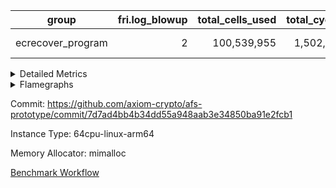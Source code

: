| group | fri.log_blowup | total_cells_used | total_cycles | total_proof_time_ms |
| --- | --- | --- | --- | --- |
| ecrecover_program | <div style='text-align: right'>2</div>  | <div style='text-align: right'>100,539,955</div>  | <div style='text-align: right'>1,502,571</div>  | <span style="color: green">(-111.0 [-1.1%])</span> <div style='text-align: right'>10,455.0</div>  |


<details>
<summary>Detailed Metrics</summary>

| group | commit_exe_time_ms | execute_and_trace_gen_time_ms | execute_time_ms | fri.log_blowup | keygen_time_ms | num_segments | total_cells_used | total_cycles | total_proof_time_ms |
| --- | --- | --- | --- | --- | --- | --- | --- | --- | --- |
| ecrecover_program | <div style='text-align: right'>8.0</div>  | <span style="color: green">(-37.0 [-1.4%])</span> <div style='text-align: right'>2,598.0</div>  | <span style="color: red">(+1.0 [+0.1%])</span> <div style='text-align: right'>1,873.0</div>  | <div style='text-align: right'>2</div>  | <span style="color: red">(+1.0 [+0.4%])</span> <div style='text-align: right'>258.0</div>  | <div style='text-align: right'>1</div>  | <div style='text-align: right'>100,539,955</div>  | <div style='text-align: right'>1,502,571</div>  | <span style="color: green">(-111.0 [-1.1%])</span> <div style='text-align: right'>10,455.0</div>  |

| group | air_name | constraints | interactions | quotient_deg |
| --- | --- | --- | --- | --- |
| ecrecover_program | ProgramAir | <div style='text-align: right'>4</div>  | <div style='text-align: right'>1</div>  | <div style='text-align: right'>1</div>  |
| ecrecover_program | VmConnectorAir | <div style='text-align: right'>9</div>  | <div style='text-align: right'>3</div>  | <div style='text-align: right'>2</div>  |
| ecrecover_program | PersistentBoundaryAir<8> | <div style='text-align: right'>6</div>  | <div style='text-align: right'>3</div>  | <div style='text-align: right'>2</div>  |
| ecrecover_program | MemoryMerkleAir<8> | <div style='text-align: right'>40</div>  | <div style='text-align: right'>4</div>  | <div style='text-align: right'>2</div>  |
| ecrecover_program | AccessAdapterAir<2> | <div style='text-align: right'>14</div>  | <div style='text-align: right'>5</div>  | <div style='text-align: right'>2</div>  |
| ecrecover_program | AccessAdapterAir<4> | <div style='text-align: right'>14</div>  | <div style='text-align: right'>5</div>  | <div style='text-align: right'>2</div>  |
| ecrecover_program | AccessAdapterAir<8> | <div style='text-align: right'>14</div>  | <div style='text-align: right'>5</div>  | <div style='text-align: right'>2</div>  |
| ecrecover_program | AccessAdapterAir<16> | <div style='text-align: right'>14</div>  | <div style='text-align: right'>5</div>  | <div style='text-align: right'>2</div>  |
| ecrecover_program | AccessAdapterAir<32> | <div style='text-align: right'>14</div>  | <div style='text-align: right'>5</div>  | <div style='text-align: right'>2</div>  |
| ecrecover_program | AccessAdapterAir<64> | <div style='text-align: right'>14</div>  | <div style='text-align: right'>5</div>  | <div style='text-align: right'>2</div>  |
| ecrecover_program | VmAirWrapper<Rv32VecHeapAdapterAir<1, 2, 2, 32, 32>, FieldExpressionCoreAir> | <div style='text-align: right'>449</div>  | <div style='text-align: right'>411</div>  | <div style='text-align: right'>2</div>  |
| ecrecover_program | VmAirWrapper<Rv32VecHeapAdapterAir<2, 2, 2, 32, 32>, FieldExpressionCoreAir> | <div style='text-align: right'>456</div>  | <div style='text-align: right'>422</div>  | <div style='text-align: right'>2</div>  |
| ecrecover_program | KeccakVmAir | <div style='text-align: right'>4,571</div>  | <div style='text-align: right'>321</div>  | <div style='text-align: right'>2</div>  |
| ecrecover_program | VmAirWrapper<Rv32IsEqualModAdapterAir<2, 1, 32, 32>, ModularIsEqualCoreAir<32, 4, 8> | <div style='text-align: right'>223</div>  | <div style='text-align: right'>25</div>  | <div style='text-align: right'>2</div>  |
| ecrecover_program | VmAirWrapper<Rv32VecHeapAdapterAir<2, 1, 1, 32, 32>, ModularMulDivCoreAir> | <div style='text-align: right'>188</div>  | <div style='text-align: right'>156</div>  | <div style='text-align: right'>2</div>  |
| ecrecover_program | VmAirWrapper<Rv32VecHeapAdapterAir<2, 1, 1, 32, 32>, ModularAddSubCoreAir> | <div style='text-align: right'>126</div>  | <div style='text-align: right'>94</div>  | <div style='text-align: right'>2</div>  |
| ecrecover_program | VmAirWrapper<Rv32HintStoreAdapterAir, Rv32HintStoreCoreAir> | <div style='text-align: right'>17</div>  | <div style='text-align: right'>15</div>  | <div style='text-align: right'>2</div>  |
| ecrecover_program | VmAirWrapper<Rv32MultAdapterAir, DivRemCoreAir<4, 8> | <div style='text-align: right'>88</div>  | <div style='text-align: right'>25</div>  | <div style='text-align: right'>2</div>  |
| ecrecover_program | VmAirWrapper<Rv32MultAdapterAir, MulHCoreAir<4, 8> | <div style='text-align: right'>38</div>  | <div style='text-align: right'>24</div>  | <div style='text-align: right'>2</div>  |
| ecrecover_program | VmAirWrapper<Rv32MultAdapterAir, MultiplicationCoreAir<4, 8> | <div style='text-align: right'>26</div>  | <div style='text-align: right'>19</div>  | <div style='text-align: right'>2</div>  |
| ecrecover_program | RangeTupleCheckerAir<2> | <div style='text-align: right'>4</div>  | <div style='text-align: right'>1</div>  | <div style='text-align: right'>1</div>  |
| ecrecover_program | VmAirWrapper<Rv32RdWriteAdapterAir, Rv32AuipcCoreAir> | <div style='text-align: right'>15</div>  | <div style='text-align: right'>11</div>  | <div style='text-align: right'>2</div>  |
| ecrecover_program | VmAirWrapper<Rv32JalrAdapterAir, Rv32JalrCoreAir> | <div style='text-align: right'>20</div>  | <div style='text-align: right'>16</div>  | <div style='text-align: right'>2</div>  |
| ecrecover_program | VmAirWrapper<Rv32CondRdWriteAdapterAir, Rv32JalLuiCoreAir> | <div style='text-align: right'>22</div>  | <div style='text-align: right'>10</div>  | <div style='text-align: right'>2</div>  |
| ecrecover_program | VmAirWrapper<Rv32BranchAdapterAir, BranchLessThanCoreAir<4, 8> | <div style='text-align: right'>41</div>  | <div style='text-align: right'>13</div>  | <div style='text-align: right'>2</div>  |
| ecrecover_program | VmAirWrapper<Rv32BranchAdapterAir, BranchEqualCoreAir<4> | <div style='text-align: right'>25</div>  | <div style='text-align: right'>11</div>  | <div style='text-align: right'>2</div>  |
| ecrecover_program | VmAirWrapper<Rv32LoadStoreAdapterAir, LoadSignExtendCoreAir<4, 8> | <div style='text-align: right'>33</div>  | <div style='text-align: right'>18</div>  | <div style='text-align: right'>2</div>  |
| ecrecover_program | VmAirWrapper<Rv32LoadStoreAdapterAir, LoadStoreCoreAir<4> | <div style='text-align: right'>38</div>  | <div style='text-align: right'>17</div>  | <div style='text-align: right'>2</div>  |
| ecrecover_program | VmAirWrapper<Rv32BaseAluAdapterAir, ShiftCoreAir<4, 8> | <div style='text-align: right'>90</div>  | <div style='text-align: right'>23</div>  | <div style='text-align: right'>2</div>  |
| ecrecover_program | VmAirWrapper<Rv32BaseAluAdapterAir, LessThanCoreAir<4, 8> | <div style='text-align: right'>39</div>  | <div style='text-align: right'>17</div>  | <div style='text-align: right'>2</div>  |
| ecrecover_program | VmAirWrapper<Rv32BaseAluAdapterAir, BaseAluCoreAir<4, 8> | <div style='text-align: right'>43</div>  | <div style='text-align: right'>19</div>  | <div style='text-align: right'>2</div>  |
| ecrecover_program | BitwiseOperationLookupAir<8> | <div style='text-align: right'>4</div>  | <div style='text-align: right'>2</div>  | <div style='text-align: right'>2</div>  |
| ecrecover_program | PhantomAir | <div style='text-align: right'>5</div>  | <div style='text-align: right'>3</div>  | <div style='text-align: right'>2</div>  |
| ecrecover_program | Poseidon2VmAir<BabyBearParameters> | <div style='text-align: right'>525</div>  | <div style='text-align: right'>32</div>  | <div style='text-align: right'>2</div>  |
| ecrecover_program | VariableRangeCheckerAir | <div style='text-align: right'>4</div>  | <div style='text-align: right'>1</div>  | <div style='text-align: right'>1</div>  |

| group | chip_name | rows_used |
| --- | --- | --- |
| ecrecover_program | ProgramChip | <div style='text-align: right'>8,431</div>  |
| ecrecover_program | VmConnectorAir | <div style='text-align: right'>2</div>  |
| ecrecover_program | Boundary | <div style='text-align: right'>31,622</div>  |
| ecrecover_program | Merkle | <div style='text-align: right'>31,936</div>  |
| ecrecover_program | AccessAdapter<4> | <div style='text-align: right'>34</div>  |
| ecrecover_program | AccessAdapter<8> | <div style='text-align: right'>126,872</div>  |
| ecrecover_program | AccessAdapter<16> | <div style='text-align: right'>47,670</div>  |
| ecrecover_program | AccessAdapter<32> | <div style='text-align: right'>23,836</div>  |
| ecrecover_program | <Rv32VecHeapAdapterAir<1, 2, 2, 32, 32>,FieldExpressionCoreAir> | <div style='text-align: right'>1,277</div>  |
| ecrecover_program | <Rv32VecHeapAdapterAir<2, 2, 2, 32, 32>,FieldExpressionCoreAir> | <div style='text-align: right'>1,268</div>  |
| ecrecover_program | KeccakVmAir | <div style='text-align: right'>120</div>  |
| ecrecover_program | <Rv32IsEqualModAdapterAir<2, 1, 32, 32>,ModularIsEqualCoreAir<32, 4, 8>> | <div style='text-align: right'>8,018</div>  |
| ecrecover_program | <Rv32VecHeapAdapterAir<2, 1, 1, 32, 32>,ModularMulDivCoreAir> | <div style='text-align: right'>16</div>  |
| ecrecover_program | <Rv32VecHeapAdapterAir<2, 1, 1, 32, 32>,ModularAddSubCoreAir> | <div style='text-align: right'>642</div>  |
| ecrecover_program | <Rv32HintStoreAdapterAir,Rv32HintStoreCoreAir> | <div style='text-align: right'>214</div>  |
| ecrecover_program | <Rv32MultAdapterAir,MultiplicationCoreAir<4, 8>> | <div style='text-align: right'>1,291</div>  |
| ecrecover_program | RangeTupleCheckerAir<2> | <div style='text-align: right'>524,288</div>  |
| ecrecover_program | <Rv32RdWriteAdapterAir,Rv32AuipcCoreAir> | <div style='text-align: right'>14,568</div>  |
| ecrecover_program | <Rv32JalrAdapterAir,Rv32JalrCoreAir> | <div style='text-align: right'>29,146</div>  |
| ecrecover_program | <Rv32CondRdWriteAdapterAir,Rv32JalLuiCoreAir> | <div style='text-align: right'>14,707</div>  |
| ecrecover_program | <Rv32BranchAdapterAir,BranchLessThanCoreAir<4, 8>> | <div style='text-align: right'>76,944</div>  |
| ecrecover_program | <Rv32BranchAdapterAir,BranchEqualCoreAir<4>> | <div style='text-align: right'>119,280</div>  |
| ecrecover_program | <Rv32LoadStoreAdapterAir,LoadSignExtendCoreAir<4, 8>> | <div style='text-align: right'>37,173</div>  |
| ecrecover_program | <Rv32LoadStoreAdapterAir,LoadStoreCoreAir<4>> | <div style='text-align: right'>510,113</div>  |
| ecrecover_program | <Rv32BaseAluAdapterAir,ShiftCoreAir<4, 8>> | <div style='text-align: right'>76,595</div>  |
| ecrecover_program | <Rv32BaseAluAdapterAir,LessThanCoreAir<4, 8>> | <div style='text-align: right'>50,954</div>  |
| ecrecover_program | <Rv32BaseAluAdapterAir,BaseAluCoreAir<4, 8>> | <div style='text-align: right'>559,012</div>  |
| ecrecover_program | BitwiseOperationLookupAir<8> | <div style='text-align: right'>65,536</div>  |
| ecrecover_program | PhantomAir | <div style='text-align: right'>1,325</div>  |
| ecrecover_program | Poseidon2VmAir<BabyBearParameters> | <div style='text-align: right'>63,558</div>  |
| ecrecover_program | VariableRangeCheckerAir | <div style='text-align: right'>262,144</div>  |

| group | dsl_ir | opcode | frequency |
| --- | --- | --- | --- |
| ecrecover_program |  | ADD | <div style='text-align: right'>386,128</div>  |
| ecrecover_program |  | AND | <div style='text-align: right'>117,837</div>  |
| ecrecover_program |  | AUIPC | <div style='text-align: right'>14,568</div>  |
| ecrecover_program |  | BEQ | <div style='text-align: right'>50,976</div>  |
| ecrecover_program |  | BGE | <div style='text-align: right'>4,504</div>  |
| ecrecover_program |  | BGEU | <div style='text-align: right'>3,930</div>  |
| ecrecover_program |  | BLT | <div style='text-align: right'>12</div>  |
| ecrecover_program |  | BLTU | <div style='text-align: right'>68,498</div>  |
| ecrecover_program |  | BNE | <div style='text-align: right'>68,304</div>  |
| ecrecover_program |  | EcAddNe | <div style='text-align: right'>1,268</div>  |
| ecrecover_program |  | EcDouble | <div style='text-align: right'>1,277</div>  |
| ecrecover_program |  | HINT_STOREW | <div style='text-align: right'>214</div>  |
| ecrecover_program |  | IS_EQ | <div style='text-align: right'>8,027</div>  |
| ecrecover_program |  | JAL | <div style='text-align: right'>8,062</div>  |
| ecrecover_program |  | JALR | <div style='text-align: right'>29,146</div>  |
| ecrecover_program |  | KECCAK256 | <div style='text-align: right'>5</div>  |
| ecrecover_program |  | LOADB | <div style='text-align: right'>37,173</div>  |
| ecrecover_program |  | LOADBU | <div style='text-align: right'>5,182</div>  |
| ecrecover_program |  | LOADW | <div style='text-align: right'>211,009</div>  |
| ecrecover_program |  | LUI | <div style='text-align: right'>6,645</div>  |
| ecrecover_program |  | MUL | <div style='text-align: right'>1,291</div>  |
| ecrecover_program |  | ModularAddSub | <div style='text-align: right'>643</div>  |
| ecrecover_program |  | ModularMulDiv | <div style='text-align: right'>27</div>  |
| ecrecover_program |  | OR | <div style='text-align: right'>45,889</div>  |
| ecrecover_program |  | PHANTOM | <div style='text-align: right'>1,325</div>  |
| ecrecover_program |  | SETUP_ISEQ | <div style='text-align: right'>2</div>  |
| ecrecover_program |  | SLL | <div style='text-align: right'>36,154</div>  |
| ecrecover_program |  | SLTU | <div style='text-align: right'>50,954</div>  |
| ecrecover_program |  | SRA | <div style='text-align: right'>1,284</div>  |
| ecrecover_program |  | SRL | <div style='text-align: right'>39,157</div>  |
| ecrecover_program |  | STOREB | <div style='text-align: right'>56,402</div>  |
| ecrecover_program |  | STOREW | <div style='text-align: right'>237,520</div>  |
| ecrecover_program |  | SUB | <div style='text-align: right'>8,502</div>  |
| ecrecover_program |  | XOR | <div style='text-align: right'>656</div>  |

| group | air_name | dsl_ir | opcode | cells_used |
| --- | --- | --- | --- | --- |
| ecrecover_program | <Rv32BaseAluAdapterAir,BaseAluCoreAir<4, 8>> |  | ADD | <div style='text-align: right'>13,900,608</div>  |
| ecrecover_program | AccessAdapter<8> |  | ADD | <div style='text-align: right'>51</div>  |
| ecrecover_program | Boundary |  | ADD | <div style='text-align: right'>120</div>  |
| ecrecover_program | Merkle |  | ADD | <div style='text-align: right'>64</div>  |
| ecrecover_program | <Rv32BaseAluAdapterAir,BaseAluCoreAir<4, 8>> |  | AND | <div style='text-align: right'>4,242,132</div>  |
| ecrecover_program | <Rv32RdWriteAdapterAir,Rv32AuipcCoreAir> |  | AUIPC | <div style='text-align: right'>305,928</div>  |
| ecrecover_program | AccessAdapter<8> |  | AUIPC | <div style='text-align: right'>34</div>  |
| ecrecover_program | Boundary |  | AUIPC | <div style='text-align: right'>80</div>  |
| ecrecover_program | Merkle |  | AUIPC | <div style='text-align: right'>3,456</div>  |
| ecrecover_program | <Rv32BranchAdapterAir,BranchEqualCoreAir<4>> |  | BEQ | <div style='text-align: right'>1,325,376</div>  |
| ecrecover_program | <Rv32BranchAdapterAir,BranchLessThanCoreAir<4, 8>> |  | BGE | <div style='text-align: right'>144,128</div>  |
| ecrecover_program | <Rv32BranchAdapterAir,BranchLessThanCoreAir<4, 8>> |  | BGEU | <div style='text-align: right'>125,760</div>  |
| ecrecover_program | <Rv32BranchAdapterAir,BranchLessThanCoreAir<4, 8>> |  | BLT | <div style='text-align: right'>384</div>  |
| ecrecover_program | <Rv32BranchAdapterAir,BranchLessThanCoreAir<4, 8>> |  | BLTU | <div style='text-align: right'>2,191,936</div>  |
| ecrecover_program | <Rv32BranchAdapterAir,BranchEqualCoreAir<4>> |  | BNE | <div style='text-align: right'>1,775,904</div>  |
| ecrecover_program | <Rv32VecHeapAdapterAir<2, 2, 2, 32, 32>,FieldExpressionCoreAir> |  | EcAddNe | <div style='text-align: right'>784,892</div>  |
| ecrecover_program | AccessAdapter<16> |  | EcAddNe | <div style='text-align: right'>126,975</div>  |
| ecrecover_program | AccessAdapter<32> |  | EcAddNe | <div style='text-align: right'>104,140</div>  |
| ecrecover_program | AccessAdapter<8> |  | EcAddNe | <div style='text-align: right'>172,618</div>  |
| ecrecover_program | Boundary |  | EcAddNe | <div style='text-align: right'>160</div>  |
| ecrecover_program | Merkle |  | EcAddNe | <div style='text-align: right'>192</div>  |
| ecrecover_program | <Rv32VecHeapAdapterAir<1, 2, 2, 32, 32>,FieldExpressionCoreAir> |  | EcDouble | <div style='text-align: right'>693,411</div>  |
| ecrecover_program | AccessAdapter<16> |  | EcDouble | <div style='text-align: right'>63,800</div>  |
| ecrecover_program | AccessAdapter<32> |  | EcDouble | <div style='text-align: right'>52,316</div>  |
| ecrecover_program | AccessAdapter<8> |  | EcDouble | <div style='text-align: right'>86,768</div>  |
| ecrecover_program | <Rv32HintStoreAdapterAir,Rv32HintStoreCoreAir> |  | HINT_STOREW | <div style='text-align: right'>5,564</div>  |
| ecrecover_program | AccessAdapter<16> |  | HINT_STOREW | <div style='text-align: right'>250</div>  |
| ecrecover_program | AccessAdapter<32> |  | HINT_STOREW | <div style='text-align: right'>205</div>  |
| ecrecover_program | AccessAdapter<8> |  | HINT_STOREW | <div style='text-align: right'>1,853</div>  |
| ecrecover_program | Boundary |  | HINT_STOREW | <div style='text-align: right'>3,560</div>  |
| ecrecover_program | Merkle |  | HINT_STOREW | <div style='text-align: right'>6,656</div>  |
| ecrecover_program | <Rv32IsEqualModAdapterAir<2, 1, 32, 32>,ModularIsEqualCoreAir<32, 4, 8>> |  | IS_EQ | <div style='text-align: right'>1,332,482</div>  |
| ecrecover_program | AccessAdapter<16> |  | IS_EQ | <div style='text-align: right'>338,800</div>  |
| ecrecover_program | AccessAdapter<32> |  | IS_EQ | <div style='text-align: right'>277,816</div>  |
| ecrecover_program | AccessAdapter<8> |  | IS_EQ | <div style='text-align: right'>460,700</div>  |
| ecrecover_program | Boundary |  | IS_EQ | <div style='text-align: right'>160</div>  |
| ecrecover_program | Merkle |  | IS_EQ | <div style='text-align: right'>704</div>  |
| ecrecover_program | <Rv32CondRdWriteAdapterAir,Rv32JalLuiCoreAir> |  | JAL | <div style='text-align: right'>145,116</div>  |
| ecrecover_program | <Rv32JalrAdapterAir,Rv32JalrCoreAir> |  | JALR | <div style='text-align: right'>816,088</div>  |
| ecrecover_program | KeccakVmAir |  | KECCAK256 | <div style='text-align: right'>379,680</div>  |
| ecrecover_program | <Rv32LoadStoreAdapterAir,LoadSignExtendCoreAir<4, 8>> |  | LOADB | <div style='text-align: right'>1,301,055</div>  |
| ecrecover_program | <Rv32LoadStoreAdapterAir,LoadStoreCoreAir<4>> |  | LOADBU | <div style='text-align: right'>207,280</div>  |
| ecrecover_program | AccessAdapter<16> |  | LOADBU | <div style='text-align: right'>125</div>  |
| ecrecover_program | AccessAdapter<32> |  | LOADBU | <div style='text-align: right'>205</div>  |
| ecrecover_program | AccessAdapter<8> |  | LOADBU | <div style='text-align: right'>476</div>  |
| ecrecover_program | Boundary |  | LOADBU | <div style='text-align: right'>920</div>  |
| ecrecover_program | Merkle |  | LOADBU | <div style='text-align: right'>1,024</div>  |
| ecrecover_program | <Rv32LoadStoreAdapterAir,LoadStoreCoreAir<4>> |  | LOADW | <div style='text-align: right'>8,440,360</div>  |
| ecrecover_program | AccessAdapter<16> |  | LOADW | <div style='text-align: right'>323,525</div>  |
| ecrecover_program | AccessAdapter<32> |  | LOADW | <div style='text-align: right'>265,188</div>  |
| ecrecover_program | AccessAdapter<8> |  | LOADW | <div style='text-align: right'>503,115</div>  |
| ecrecover_program | Boundary |  | LOADW | <div style='text-align: right'>148,320</div>  |
| ecrecover_program | Merkle |  | LOADW | <div style='text-align: right'>197,056</div>  |
| ecrecover_program | <Rv32CondRdWriteAdapterAir,Rv32JalLuiCoreAir> |  | LUI | <div style='text-align: right'>119,610</div>  |
| ecrecover_program | AccessAdapter<8> |  | LUI | <div style='text-align: right'>17</div>  |
| ecrecover_program | Boundary |  | LUI | <div style='text-align: right'>40</div>  |
| ecrecover_program | <Rv32MultAdapterAir,MultiplicationCoreAir<4, 8>> |  | MUL | <div style='text-align: right'>40,021</div>  |
| ecrecover_program | <Rv32VecHeapAdapterAir<2, 1, 1, 32, 32>,ModularAddSubCoreAir> |  | ModularAddSub | <div style='text-align: right'>127,957</div>  |
| ecrecover_program | AccessAdapter<16> |  | ModularAddSub | <div style='text-align: right'>64,300</div>  |
| ecrecover_program | AccessAdapter<32> |  | ModularAddSub | <div style='text-align: right'>52,726</div>  |
| ecrecover_program | AccessAdapter<4> |  | ModularAddSub | <div style='text-align: right'>221</div>  |
| ecrecover_program | AccessAdapter<8> |  | ModularAddSub | <div style='text-align: right'>87,482</div>  |
| ecrecover_program | Boundary |  | ModularAddSub | <div style='text-align: right'>720</div>  |
| ecrecover_program | Merkle |  | ModularAddSub | <div style='text-align: right'>2,560</div>  |
| ecrecover_program | <Rv32VecHeapAdapterAir<2, 1, 1, 32, 32>,ModularMulDivCoreAir> |  | ModularMulDiv | <div style='text-align: right'>7,047</div>  |
| ecrecover_program | AccessAdapter<16> |  | ModularMulDiv | <div style='text-align: right'>2,000</div>  |
| ecrecover_program | AccessAdapter<32> |  | ModularMulDiv | <div style='text-align: right'>1,640</div>  |
| ecrecover_program | AccessAdapter<8> |  | ModularMulDiv | <div style='text-align: right'>2,720</div>  |
| ecrecover_program | <Rv32BaseAluAdapterAir,BaseAluCoreAir<4, 8>> |  | OR | <div style='text-align: right'>1,652,004</div>  |
| ecrecover_program | PhantomAir |  | PHANTOM | <div style='text-align: right'>7,950</div>  |
| ecrecover_program | <Rv32IsEqualModAdapterAir<2, 1, 32, 32>,ModularIsEqualCoreAir<32, 4, 8>> |  | SETUP_ISEQ | <div style='text-align: right'>332</div>  |
| ecrecover_program | <Rv32BaseAluAdapterAir,ShiftCoreAir<4, 8>> |  | SLL | <div style='text-align: right'>1,916,162</div>  |
| ecrecover_program | <Rv32BaseAluAdapterAir,LessThanCoreAir<4, 8>> |  | SLTU | <div style='text-align: right'>1,885,298</div>  |
| ecrecover_program | <Rv32BaseAluAdapterAir,ShiftCoreAir<4, 8>> |  | SRA | <div style='text-align: right'>68,052</div>  |
| ecrecover_program | <Rv32BaseAluAdapterAir,ShiftCoreAir<4, 8>> |  | SRL | <div style='text-align: right'>2,075,321</div>  |
| ecrecover_program | <Rv32LoadStoreAdapterAir,LoadStoreCoreAir<4>> |  | STOREB | <div style='text-align: right'>2,256,080</div>  |
| ecrecover_program | AccessAdapter<16> |  | STOREB | <div style='text-align: right'>53,825</div>  |
| ecrecover_program | AccessAdapter<32> |  | STOREB | <div style='text-align: right'>88,109</div>  |
| ecrecover_program | AccessAdapter<8> |  | STOREB | <div style='text-align: right'>75,667</div>  |
| ecrecover_program | Boundary |  | STOREB | <div style='text-align: right'>91,600</div>  |
| ecrecover_program | Merkle |  | STOREB | <div style='text-align: right'>251,264</div>  |
| ecrecover_program | <Rv32LoadStoreAdapterAir,LoadStoreCoreAir<4>> |  | STOREW | <div style='text-align: right'>9,500,800</div>  |
| ecrecover_program | AccessAdapter<16> |  | STOREW | <div style='text-align: right'>217,500</div>  |
| ecrecover_program | AccessAdapter<32> |  | STOREW | <div style='text-align: right'>134,398</div>  |
| ecrecover_program | AccessAdapter<8> |  | STOREW | <div style='text-align: right'>496,621</div>  |
| ecrecover_program | Boundary |  | STOREW | <div style='text-align: right'>386,760</div>  |
| ecrecover_program | Merkle |  | STOREW | <div style='text-align: right'>558,912</div>  |
| ecrecover_program | <Rv32BaseAluAdapterAir,BaseAluCoreAir<4, 8>> |  | SUB | <div style='text-align: right'>306,072</div>  |
| ecrecover_program | <Rv32BaseAluAdapterAir,BaseAluCoreAir<4, 8>> |  | XOR | <div style='text-align: right'>23,616</div>  |

| group | air_name | segment | cells | main_cols | perm_cols | prep_cols | rows |
| --- | --- | --- | --- | --- | --- | --- | --- |
| ecrecover_program | ProgramAir | 0 | <div style='text-align: right'>294,912</div>  | <div style='text-align: right'>10</div>  | <div style='text-align: right'>8</div>  |  | <div style='text-align: right'>16,384</div>  |
| ecrecover_program | VmConnectorAir | 0 | <div style='text-align: right'>32</div>  | <div style='text-align: right'>4</div>  | <div style='text-align: right'>12</div>  | <div style='text-align: right'>1</div>  | <div style='text-align: right'>2</div>  |
| ecrecover_program | PersistentBoundaryAir<8> | 0 | <div style='text-align: right'>1,048,576</div>  | <div style='text-align: right'>20</div>  | <div style='text-align: right'>12</div>  |  | <div style='text-align: right'>32,768</div>  |
| ecrecover_program | MemoryMerkleAir<8> | 0 | <div style='text-align: right'>1,703,936</div>  | <div style='text-align: right'>32</div>  | <div style='text-align: right'>20</div>  |  | <div style='text-align: right'>32,768</div>  |
| ecrecover_program | AccessAdapterAir<4> | 0 | <div style='text-align: right'>2,368</div>  | <div style='text-align: right'>13</div>  | <div style='text-align: right'>24</div>  |  | <div style='text-align: right'>64</div>  |
| ecrecover_program | AccessAdapterAir<8> | 0 | <div style='text-align: right'>5,373,952</div>  | <div style='text-align: right'>17</div>  | <div style='text-align: right'>24</div>  |  | <div style='text-align: right'>131,072</div>  |
| ecrecover_program | AccessAdapterAir<16> | 0 | <div style='text-align: right'>3,211,264</div>  | <div style='text-align: right'>25</div>  | <div style='text-align: right'>24</div>  |  | <div style='text-align: right'>65,536</div>  |
| ecrecover_program | AccessAdapterAir<32> | 0 | <div style='text-align: right'>2,129,920</div>  | <div style='text-align: right'>41</div>  | <div style='text-align: right'>24</div>  |  | <div style='text-align: right'>32,768</div>  |
| ecrecover_program | VmAirWrapper<Rv32VecHeapAdapterAir<1, 2, 2, 32, 32>, FieldExpressionCoreAir> | 0 | <div style='text-align: right'>2,807,808</div>  | <div style='text-align: right'>543</div>  | <div style='text-align: right'>828</div>  |  | <div style='text-align: right'>2,048</div>  |
| ecrecover_program | VmAirWrapper<Rv32VecHeapAdapterAir<2, 2, 2, 32, 32>, FieldExpressionCoreAir> | 0 | <div style='text-align: right'>3,004,416</div>  | <div style='text-align: right'>619</div>  | <div style='text-align: right'>848</div>  |  | <div style='text-align: right'>2,048</div>  |
| ecrecover_program | KeccakVmAir | 0 | <div style='text-align: right'>569,856</div>  | <div style='text-align: right'>3,164</div>  | <div style='text-align: right'>1,288</div>  |  | <div style='text-align: right'>128</div>  |
| ecrecover_program | VmAirWrapper<Rv32IsEqualModAdapterAir<2, 1, 32, 32>, ModularIsEqualCoreAir<32, 4, 8> | 0 | <div style='text-align: right'>1,818,624</div>  | <div style='text-align: right'>166</div>  | <div style='text-align: right'>56</div>  |  | <div style='text-align: right'>8,192</div>  |
| ecrecover_program | VmAirWrapper<Rv32VecHeapAdapterAir<2, 1, 1, 32, 32>, ModularMulDivCoreAir> | 0 | <div style='text-align: right'>9,232</div>  | <div style='text-align: right'>261</div>  | <div style='text-align: right'>316</div>  |  | <div style='text-align: right'>16</div>  |
| ecrecover_program | VmAirWrapper<Rv32VecHeapAdapterAir<2, 1, 1, 32, 32>, ModularAddSubCoreAir> | 0 | <div style='text-align: right'>400,384</div>  | <div style='text-align: right'>199</div>  | <div style='text-align: right'>192</div>  |  | <div style='text-align: right'>1,024</div>  |
| ecrecover_program | VmAirWrapper<Rv32HintStoreAdapterAir, Rv32HintStoreCoreAir> | 0 | <div style='text-align: right'>15,872</div>  | <div style='text-align: right'>26</div>  | <div style='text-align: right'>36</div>  |  | <div style='text-align: right'>256</div>  |
| ecrecover_program | VmAirWrapper<Rv32MultAdapterAir, MultiplicationCoreAir<4, 8> | 0 | <div style='text-align: right'>227,328</div>  | <div style='text-align: right'>31</div>  | <div style='text-align: right'>80</div>  |  | <div style='text-align: right'>2,048</div>  |
| ecrecover_program | RangeTupleCheckerAir<2> | 0 | <div style='text-align: right'>4,718,592</div>  | <div style='text-align: right'>1</div>  | <div style='text-align: right'>8</div>  | <div style='text-align: right'>2</div>  | <div style='text-align: right'>524,288</div>  |
| ecrecover_program | VmAirWrapper<Rv32RdWriteAdapterAir, Rv32AuipcCoreAir> | 0 | <div style='text-align: right'>802,816</div>  | <div style='text-align: right'>21</div>  | <div style='text-align: right'>28</div>  |  | <div style='text-align: right'>16,384</div>  |
| ecrecover_program | VmAirWrapper<Rv32JalrAdapterAir, Rv32JalrCoreAir> | 0 | <div style='text-align: right'>2,097,152</div>  | <div style='text-align: right'>28</div>  | <div style='text-align: right'>36</div>  |  | <div style='text-align: right'>32,768</div>  |
| ecrecover_program | VmAirWrapper<Rv32CondRdWriteAdapterAir, Rv32JalLuiCoreAir> | 0 | <div style='text-align: right'>1,015,808</div>  | <div style='text-align: right'>18</div>  | <div style='text-align: right'>44</div>  |  | <div style='text-align: right'>16,384</div>  |
| ecrecover_program | VmAirWrapper<Rv32BranchAdapterAir, BranchLessThanCoreAir<4, 8> | 0 | <div style='text-align: right'>11,534,336</div>  | <div style='text-align: right'>32</div>  | <div style='text-align: right'>56</div>  |  | <div style='text-align: right'>131,072</div>  |
| ecrecover_program | VmAirWrapper<Rv32BranchAdapterAir, BranchEqualCoreAir<4> | 0 | <div style='text-align: right'>9,699,328</div>  | <div style='text-align: right'>26</div>  | <div style='text-align: right'>48</div>  |  | <div style='text-align: right'>131,072</div>  |
| ecrecover_program | VmAirWrapper<Rv32LoadStoreAdapterAir, LoadSignExtendCoreAir<4, 8> | 0 | <div style='text-align: right'>7,274,496</div>  | <div style='text-align: right'>35</div>  | <div style='text-align: right'>76</div>  |  | <div style='text-align: right'>65,536</div>  |
| ecrecover_program | VmAirWrapper<Rv32LoadStoreAdapterAir, LoadStoreCoreAir<4> | 0 | <div style='text-align: right'>58,720,256</div>  | <div style='text-align: right'>40</div>  | <div style='text-align: right'>72</div>  |  | <div style='text-align: right'>524,288</div>  |
| ecrecover_program | VmAirWrapper<Rv32BaseAluAdapterAir, ShiftCoreAir<4, 8> | 0 | <div style='text-align: right'>13,762,560</div>  | <div style='text-align: right'>53</div>  | <div style='text-align: right'>52</div>  |  | <div style='text-align: right'>131,072</div>  |
| ecrecover_program | VmAirWrapper<Rv32BaseAluAdapterAir, LessThanCoreAir<4, 8> | 0 | <div style='text-align: right'>5,046,272</div>  | <div style='text-align: right'>37</div>  | <div style='text-align: right'>40</div>  |  | <div style='text-align: right'>65,536</div>  |
| ecrecover_program | VmAirWrapper<Rv32BaseAluAdapterAir, BaseAluCoreAir<4, 8> | 0 | <div style='text-align: right'>121,634,816</div>  | <div style='text-align: right'>36</div>  | <div style='text-align: right'>80</div>  |  | <div style='text-align: right'>1,048,576</div>  |
| ecrecover_program | BitwiseOperationLookupAir<8> | 0 | <div style='text-align: right'>655,360</div>  | <div style='text-align: right'>2</div>  | <div style='text-align: right'>8</div>  | <div style='text-align: right'>3</div>  | <div style='text-align: right'>65,536</div>  |
| ecrecover_program | PhantomAir | 0 | <div style='text-align: right'>36,864</div>  | <div style='text-align: right'>6</div>  | <div style='text-align: right'>12</div>  |  | <div style='text-align: right'>2,048</div>  |
| ecrecover_program | Poseidon2VmAir<BabyBearParameters> | 0 | <div style='text-align: right'>41,091,072</div>  | <div style='text-align: right'>559</div>  | <div style='text-align: right'>68</div>  |  | <div style='text-align: right'>65,536</div>  |
| ecrecover_program | VariableRangeCheckerAir | 0 | <div style='text-align: right'>2,359,296</div>  | <div style='text-align: right'>1</div>  | <div style='text-align: right'>8</div>  | <div style='text-align: right'>2</div>  | <div style='text-align: right'>262,144</div>  |

| group | segment | execute_and_trace_gen_time_ms | stark_prove_excluding_trace_time_ms | total_cells |
| --- | --- | --- | --- | --- |
| ecrecover_program | 0 | <span style="color: green">(-7.0 [-0.9%])</span> <div style='text-align: right'>798.0</div>  | <span style="color: green">(-67.0 [-0.9%])</span> <div style='text-align: right'>7,059.0</div>  | <div style='text-align: right'>303,080,679</div>  |

</details>



<details>
<summary>Flamegraphs</summary>

[![](https://axiom-public-data-sandbox-us-east-1.s3.us-east-1.amazonaws.com/benchmark/github/flamegraphs/7d7ad4bb4b34dd55a948aab3e34850ba91e2fcb1/ecrecover-2-2-64cpu-linux-arm64-mimalloc-ecrecover_program.dsl_ir.opcode.air_name.cells_used.reverse.svg)](https://axiom-public-data-sandbox-us-east-1.s3.us-east-1.amazonaws.com/benchmark/github/flamegraphs/7d7ad4bb4b34dd55a948aab3e34850ba91e2fcb1/ecrecover-2-2-64cpu-linux-arm64-mimalloc-ecrecover_program.dsl_ir.opcode.air_name.cells_used.reverse.svg)
[![](https://axiom-public-data-sandbox-us-east-1.s3.us-east-1.amazonaws.com/benchmark/github/flamegraphs/7d7ad4bb4b34dd55a948aab3e34850ba91e2fcb1/ecrecover-2-2-64cpu-linux-arm64-mimalloc-ecrecover_program.dsl_ir.opcode.air_name.cells_used.svg)](https://axiom-public-data-sandbox-us-east-1.s3.us-east-1.amazonaws.com/benchmark/github/flamegraphs/7d7ad4bb4b34dd55a948aab3e34850ba91e2fcb1/ecrecover-2-2-64cpu-linux-arm64-mimalloc-ecrecover_program.dsl_ir.opcode.air_name.cells_used.svg)
[![](https://axiom-public-data-sandbox-us-east-1.s3.us-east-1.amazonaws.com/benchmark/github/flamegraphs/7d7ad4bb4b34dd55a948aab3e34850ba91e2fcb1/ecrecover-2-2-64cpu-linux-arm64-mimalloc-ecrecover_program.dsl_ir.opcode.frequency.reverse.svg)](https://axiom-public-data-sandbox-us-east-1.s3.us-east-1.amazonaws.com/benchmark/github/flamegraphs/7d7ad4bb4b34dd55a948aab3e34850ba91e2fcb1/ecrecover-2-2-64cpu-linux-arm64-mimalloc-ecrecover_program.dsl_ir.opcode.frequency.reverse.svg)
[![](https://axiom-public-data-sandbox-us-east-1.s3.us-east-1.amazonaws.com/benchmark/github/flamegraphs/7d7ad4bb4b34dd55a948aab3e34850ba91e2fcb1/ecrecover-2-2-64cpu-linux-arm64-mimalloc-ecrecover_program.dsl_ir.opcode.frequency.svg)](https://axiom-public-data-sandbox-us-east-1.s3.us-east-1.amazonaws.com/benchmark/github/flamegraphs/7d7ad4bb4b34dd55a948aab3e34850ba91e2fcb1/ecrecover-2-2-64cpu-linux-arm64-mimalloc-ecrecover_program.dsl_ir.opcode.frequency.svg)

</details>

Commit: https://github.com/axiom-crypto/afs-prototype/commit/7d7ad4bb4b34dd55a948aab3e34850ba91e2fcb1

Instance Type: 64cpu-linux-arm64

Memory Allocator: mimalloc

[Benchmark Workflow](https://github.com/axiom-crypto/afs-prototype/actions/runs/12240049129)
